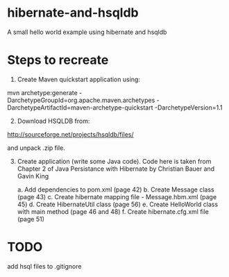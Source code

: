hibernate-and-hsqldb
====================

A small hello world example using hibernate and hsqldb

Steps to recreate
=================

1.  Create Maven quickstart application using:  

mvn archetype:generate -DarchetypeGroupId=org.apache.maven.archetypes -DarchetypeArtifactId=maven-archetype-quickstart -DarchetypeVersion=1.1

2.  Download HSQLDB from: 

http://sourceforge.net/projects/hsqldb/files/ 

and unpack .zip file.

3.  Create application (write some Java code).  Code here is taken from Chapter 2 of Java Persistance with Hibernate by Christian Bauer and Gavin King

	a.  Add dependencies to pom.xml (page 42)
	b.  Create Message class (page 43)
	c.  Create hibernate mapping file - Message.hbm.xml (page 45)
	d.  Create HibernateUtil class (page 56)
	e.  Create HelloWorld class with main method (page 46 and 48)
	f.  Create hibernate.cfg.xml file (page 51)



TODO
====

add hsql files to .gitignore
